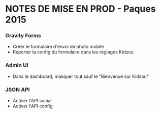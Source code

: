 # NOTES DE MISE EN PROD - Paques 2015 #

### Gravity Forms ###

* Créer le formulaire d'envoi de photo mobile
* Reporter la config du formulaire dans les réglages Kidzou

### Admin UI ###

* Dans le dashboard, masquer tout sauf le "Bienvenue sur Kidzou"

### JSON API ###

* Activer l'API social
* Activer l'API config

